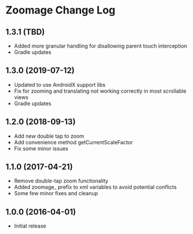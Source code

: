 # Zoomage Change Log

## 1.3.1 (TBD)
- Added more granular handling for disallowing parent touch interception
- Gradle updates

## 1.3.0 (2019-07-12)
- Updated to use AndroidX support libs
- Fix for zooming and translating not working correctly in most scrollable views
- Gradle updates

## 1.2.0 (2018-09-13)
- Add new double tap to zoom
- Add convenience method getCurrentScaleFactor
- Fix some minor issues

## 1.1.0 (2017-04-21)
- Remove double-tap zoom functionality
- Added zoomage_ prefix to xml variables to avoid potential conflicts
- Some few minor fixes and cleanup

## 1.0.0 (2016-04-01)
- Initial release
